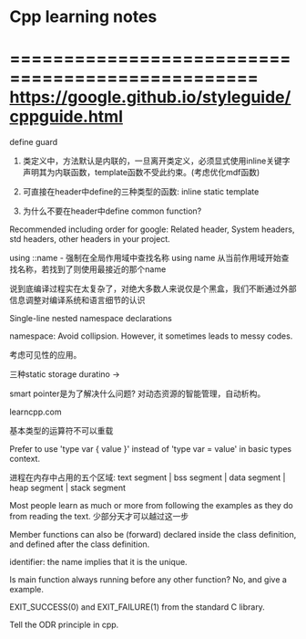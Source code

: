 # Cpp learning notes

=================================================
https://google.github.io/styleguide/cppguide.html
=================================================

define guard


1. 类定义中，方法默认是内联的，一旦离开类定义，必须显式使用inline关键字声明其为内联函数，template函数不受此约束。(考虑优化mdf函数)

2. 可直接在header中define的三种类型的函数: inline static template

3. 为什么不要在header中define common function?


Recommended including order for google:
Related header, System headers, std headers, other headers in your project.

using ::name - 强制在全局作用域中查找名称
using name 从当前作用域开始查找名称，若找到了则使用最接近的那个name

说到底编译过程实在太复杂了，对绝大多数人来说仅是个黑盒，我们不断通过外部信息调整对编译系统和语言细节的认识

Single-line nested namespace declarations

namespace: Avoid collipsion. However, it sometimes leads to messy codes.

考虑可见性的应用。

三种static storage duratino ->

smart pointer是为了解决什么问题? 对动态资源的智能管理，自动析构。

learncpp.com

基本类型的运算符不可以重载

Prefer to use 'type var { value }' instead of 'type var = value' in basic types context.

进程在内存中占用的五个区域:
text segment | bss segment | data segment | heap segment | stack segment

Most people learn as much or more from following the examples as they do from reading the text.
少部分天才可以越过这一步

Member functions can also be (forward) declared inside the class definition, and defined after the class definition.

identifier: the name implies that it is the unique.

Is main function always running before any other function? No, and give a example.

EXIT_SUCCESS(0) and EXIT_FAILURE(1) from the standard C library.

Tell the ODR principle in cpp.
